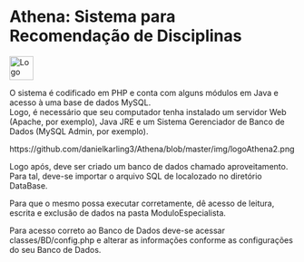 

<h1>Athena: Sistema para Recomendação de Disciplinas</h1>

<img scr="img/logoAthena2.png" alt="Logo" height="42" width="42">

<p> O sistema é codificado em PHP e conta com alguns módulos em Java e acesso à uma base de dados MySQL.<br>
Logo, é necessário que seu computador tenha instalado um servidor Web (Apache, por exemplo), Java JRE e um Sistema Gerenciador de Banco de Dados (MySQL Admin, por exemplo). 
</p>
https://github.com/danielkarling3/Athena/blob/master/img/logoAthena2.png
<p>
Logo após, deve ser criado um banco de dados chamado aproveitamento. Para tal, deve-se importar o arquivo SQL de localozado no diretório DataBase.  
</p>

<p> Para que o mesmo possa executar corretamente, dê acesso de leitura, escrita e exclusão de dados na pasta ModuloEspecialista.</p>

<p> Para acesso correto ao Banco de Dados deve-se acessar classes/BD/config.php e alterar as informações conforme as configurações do seu Banco de Dados.</p>
